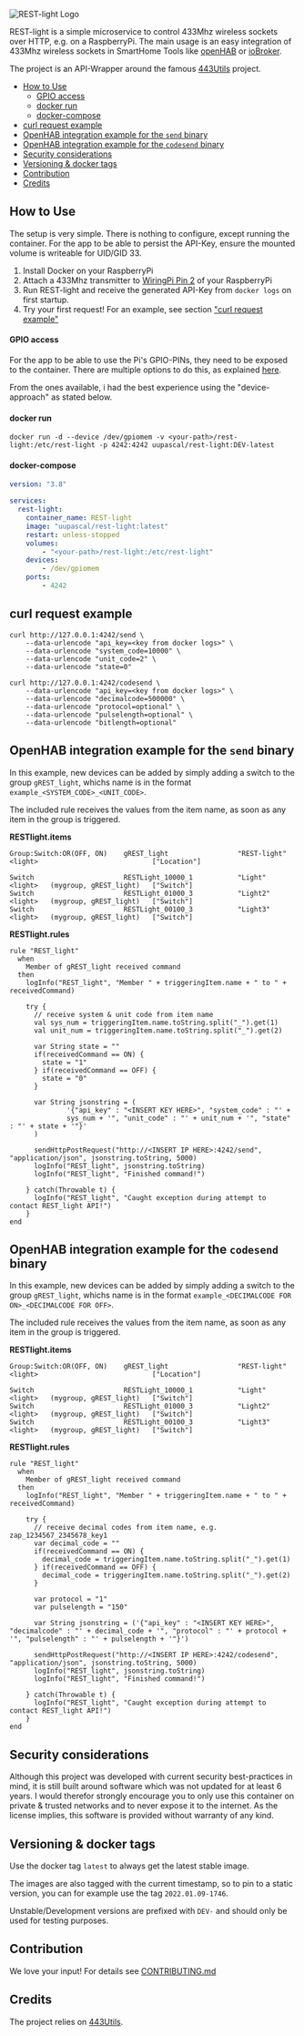 ![REST-light Logo](https://user-images.githubusercontent.com/20238923/148686271-14e32a8b-8ad2-4a8d-9be1-1acbff51b8b9.png)

REST-light is a simple microservice to control 433Mhz wireless sockets over HTTP, e.g. on a RaspberryPi. The main usage is an easy integration of 433Mhz wireless sockets in SmartHome Tools like [openHAB](https://openhab.org) or [ioBroker](https://www.iobroker.net).

The project is an API-Wrapper around the famous [443Utils](https://github.com/ninjablocks/433Utils) project.


- [How to Use](#how-to-use)
    + [GPIO access](#gpio-access)
    + [docker run](#docker-run)
    + [docker-compose](#docker-compose)
- [curl request example](#curl-request-example)
- [OpenHAB integration example for the `send` binary](#openhab-integration-example-for-the--send--binary)
- [OpenHAB integration example for the `codesend` binary](#openhab-integration-example-for-the--codesend--binary)
- [Security considerations](#security-considerations)
- [Versioning & docker tags](#versioning---docker-tags)
- [Contribution](#contribution)
- [Credits](#credits)

## How to Use

The setup is very simple. There is nothing to configure, except running the container. 
For the app to be able to persist the API-Key, ensure the mounted volume is writeable for UID/GID 33.

1. Install Docker on your RaspberryPi
2. Attach a 433Mhz transmitter to [WiringPi Pin 2](https://pinout.xyz/pinout/pin13_gpio27) of your RaspberryPi
3. Run REST-light and receive the generated API-Key from `docker logs` on first startup. 
4. Try your first request! For an example, see section ["curl request example"](#curl-request-example)

#### GPIO access

For the app to be able to use the Pi's GPIO-PINs, they need to be exposed to the container.
There are multiple options to do this, as explained [here](https://stackoverflow.com/a/48234752/8069229).

From the ones available, i had the best experience using the "device-approach" as stated below.

#### docker run

```ShellSession
docker run -d --device /dev/gpiomem -v <your-path>/rest-light:/etc/rest-light -p 4242:4242 uupascal/rest-light:DEV-latest
```

#### docker-compose
```yaml
version: "3.8"

services:
  rest-light:
    container_name: REST-light
    image: "uupascal/rest-light:latest"
    restart: unless-stopped
    volumes:
        - "<your-path>/rest-light:/etc/rest-light"
    devices:
        - /dev/gpiomem
    ports:
        - 4242

```

## curl request example

```ShellSession
curl http://127.0.0.1:4242/send \
    --data-urlencode "api_key=<key from docker logs>" \
    --data-urlencode "system_code=10000" \
    --data-urlencode "unit_code=2" \
    --data-urlencode "state=0" 

curl http://127.0.0.1:4242/codesend \
    --data-urlencode "api_key=<key from docker logs>" \
    --data-urlencode "decimalcode=500000" \
    --data-urlencode "protocol=optional" \
    --data-urlencode "pulselength=optional" \
    --data-urlencode "bitlength=optional"
```

## OpenHAB integration example for the `send` binary

In this example, new devices can be added by simply adding a switch to the group `gREST_light`, whichs name is in the format
`example_<SYSTEM_CODE>_<UNIT_CODE>`.

The included rule receives the values from the item name, as soon as any item in the group is triggered.

__RESTlight.items__
```
Group:Switch:OR(OFF, ON)    gREST_light                 "REST-light"    <light>                            ["Location"]

Switch                      RESTLight_10000_1           "Light"         <light>   (mygroup, gREST_light)   ["Switch"]
Switch                      RESTLight_01000_3           "Light2"        <light>   (mygroup, gREST_light)   ["Switch"]
Switch                      RESTLight_00100_3           "Light3"        <light>   (mygroup, gREST_light)   ["Switch"]
```

__RESTlight.rules__
```
rule "REST_light"
  when
    Member of gREST_light received command
  then
    logInfo("REST_light", "Member " + triggeringItem.name + " to " + receivedCommand)

    try {
      // receive system & unit code from item name
      val sys_num = triggeringItem.name.toString.split("_").get(1)
      val unit_num = triggeringItem.name.toString.split("_").get(2)

      var String state = ""
      if(receivedCommand == ON) {
        state = "1"
      } if(receivedCommand == OFF) {
        state = "0"
      }

      var String jsonstring = (
              '{"api_key" : "<INSERT KEY HERE>", "system_code" : "' + 
              sys_num + '", "unit_code" : "' + unit_num + '", "state" : "' + state + '"}'
      )

      sendHttpPostRequest("http://<INSERT IP HERE>:4242/send", "application/json", jsonstring.toString, 5000)
      logInfo("REST_light", jsonstring.toString)
      logInfo("REST_light", "Finished command!")

    } catch(Throwable t) {
      logInfo("REST_light", "Caught exception during attempt to contact REST_light API!")
    }
end

```

## OpenHAB integration example for the `codesend` binary

In this example, new devices can be added by simply adding a switch to the group `gREST_light`, whichs name is in the format
`example_<DECIMALCODE FOR ON>_<DECIMALCODE FOR OFF>`.

The included rule receives the values from the item name, as soon as any item in the group is triggered.

__RESTlight.items__
```
Group:Switch:OR(OFF, ON)    gREST_light                 "REST-light"    <light>                            ["Location"]

Switch                      RESTLight_10000_1           "Light"         <light>   (mygroup, gREST_light)   ["Switch"]
Switch                      RESTLight_01000_3           "Light2"        <light>   (mygroup, gREST_light)   ["Switch"]
Switch                      RESTLight_00100_3           "Light3"        <light>   (mygroup, gREST_light)   ["Switch"]
```

__RESTlight.rules__
```
rule "REST_light"
  when
    Member of gREST_light received command
  then
    logInfo("REST_light", "Member " + triggeringItem.name + " to " + receivedCommand)

    try {
      // receive decimal codes from item name, e.g. zap_1234567_2345678_key1
      var decimal_code = ""
      if(receivedCommand == ON) {
        decimal_code = triggeringItem.name.toString.split("_").get(1)
      } if(receivedCommand == OFF) {
        decimal_code = triggeringItem.name.toString.split("_").get(2)
      }
      
      var protocol = "1"
      var pulselength = "150"
        
      var String jsonstring = ('{"api_key" : "<INSERT KEY HERE>", "decimalcode" : "' + decimal_code + '", "protocol" : "' + protocol + '", "pulselength" : "' + pulselength + '"}')
	  
      sendHttpPostRequest("http://<INSERT IP HERE>:4242/codesend", "application/json", jsonstring.toString, 5000)
      logInfo("REST_light", jsonstring.toString)
      logInfo("REST_light", "Finished command!")

    } catch(Throwable t) {
      logInfo("REST_light", "Caught exception during attempt to contact REST_light API!")
    }
end

```

## Security considerations

Although this project was developed with current security best-practices in mind, it is still built around software
which was not updated for at least 6 years. I would therefor strongly encourage you to only use this container on private & trusted networks and to never expose it to the internet.
As the license implies, this software is provided without warranty of any kind.

## Versioning & docker tags

Use the docker tag `latest` to always get the latest stable image.

The images are also tagged with the current timestamp, so to pin to a static version, you can for example use the tag `2022.01.09-1746`.

Unstable/Development versions are prefixed with `DEV-` and should only be used for testing purposes.

## Contribution

We love your input! For details see [CONTRIBUTING.md](https://github.com/uupascal/REST-light/blob/main/CONTRIBUTING.md)

## Credits

The project relies on [443Utils](https://github.com/ninjablocks/433Utils).
